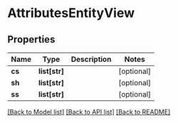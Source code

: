 # AttributesEntityView

## Properties
Name | Type | Description | Notes
------------ | ------------- | ------------- | -------------
**cs** | **list[str]** |  | [optional] 
**sh** | **list[str]** |  | [optional] 
**ss** | **list[str]** |  | [optional] 

[[Back to Model list]](../README.md#documentation-for-models) [[Back to API list]](../README.md#documentation-for-api-endpoints) [[Back to README]](../README.md)



